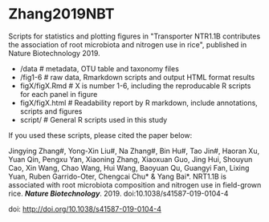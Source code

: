 # Zhang2019NBT

Scripts for statistics and plotting figures in "Transporter NTR1.1B contributes the association of root microbiota and nitrogen use in rice", published in Nature Biotechnology 2019.

- /data # metadata, OTU table and taxonomy files
- /fig1-6 # raw data, Rmarkdown scripts and output HTML format results
- figX/figX.Rmd # X is number 1-6, including the reproducable R scripts for each panel in figure
- figX/figX.html # Readability report by R markdown, include annotations, scripts and figures
- script/ # General R scripts used in this study


If you used these scripts, please cited the paper below:

Jingying Zhang#, Yong-Xin Liu#, Na Zhang#, Bin Hu#, Tao Jin#, Haoran Xu, Yuan Qin, Pengxu Yan, Xiaoning Zhang, Xiaoxuan Guo, Jing Hui, Shouyun Cao, Xin Wang, Chao Wang, Hui Wang, Baoyuan Qu, Guangyi Fan, Lixing Yuan, Ruben Garrido-Oter, Chengcai Chu* & Yang Bai*. NRT1.1B is associated with root microbiota composition and nitrogen use in field-grown rice. ***Nature Biotechnology***. 2019. doi:10.1038/s41587-019-0104-4

doi: http://doi.org/10.1038/s41587-019-0104-4
